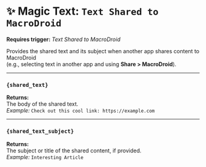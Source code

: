 # ✨ Magic Text: `Text Shared to MacroDroid`

**Requires trigger:** *Text Shared to MacroDroid*

Provides the shared text and its subject when another app shares content to MacroDroid  
(e.g., selecting text in another app and using **Share > MacroDroid**).

---

### `{shared_text}`  
**Returns:**  
The body of the shared text.  
*Example:* `Check out this cool link: https://example.com`

---

### `{shared_text_subject}`  
**Returns:**  
The subject or title of the shared content, if provided.  
*Example:* `Interesting Article`
